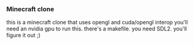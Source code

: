 ### Minecraft clone
this is a minecraft clone that uses opengl and cuda/opengl interop
you'll need an nvidia gpu to run this.
there's a makefile. you need SDL2. you'll figure it out ;)

